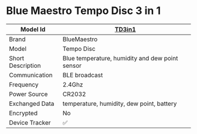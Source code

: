 # Blue Maestro Tempo Disc 3 in 1

|Model Id|[TD3in1](https://github.com/theengs/decoder/blob/development/src/devices/BM3IN1_json.h)|
|-|-|
|Brand|BlueMaestro|
|Model|Tempo Disc|
|Short Description|Blue temperature, humidity and dew point sensor|
|Communication|BLE broadcast|
|Frequency|2.4Ghz|
|Power Source|CR2032|
|Exchanged Data|temperature, humidity, dew point, battery|
|Encrypted|No|
|Device Tracker|&#9989;|
